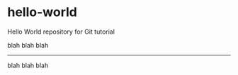 # hello-world
Hello World repository for Git tutorial

blah blah blah
*********************
blah blah blah
